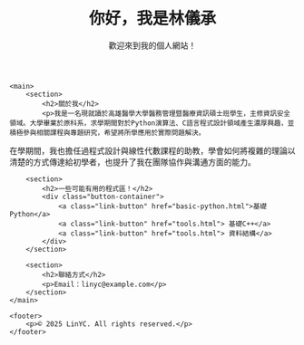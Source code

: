 
<html lang="zh-TW">
<head>
    <meta charset="UTF-8">
    <title>我的自我介紹網站</title>
    <link rel="stylesheet" href="style.css">
</head>
<body>
    <header>
        <h1>你好，我是林儀承</h1>
        <p>歡迎來到我的個人網站！</p>
    </header>

    <main>
        <section>
            <h2>關於我</h2>
            <p>我是一名現就讀於高雄醫學大學醫務管理暨醫療資訊碩士班學生，主修資訊安全領域。大學畢業於原科系，求學期間對於Python演算法、C語言程式設計領域產生濃厚興趣，並積極參與相關課程與專題研究，希望將所學應用於實際問題解決。
在學期間，我也擔任過程式設計與線性代數課程的助教，學會如何將複雜的理論以清楚的方式傳達給初學者，也提升了我在團隊協作與溝通方面的能力。
</p>
        </section>

        <section>
            <h2>一些可能有用的程式區！</h2>
            <div class="button-container">
                <a class="link-button" href="basic-python.html">基礎Python</a>
                <a class="link-button" href="tools.html"> 基礎C++</a>
                <a class="link-button" href="tools.html"> 資料結構</a>
            </div>
        </section>

        <section>
            <h2>聯絡方式</h2>
            <p>Email：linyc@example.com</p>
        </section>
    </main>

    <footer>
        <p>© 2025 LinYC. All rights reserved.</p>
    </footer>
</body>
</html>

